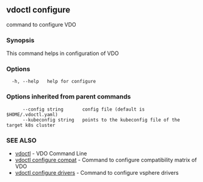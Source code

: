 ## vdoctl configure

command to configure VDO

### Synopsis

This command helps in configuration of VDO

### Options

```
  -h, --help   help for configure
```

### Options inherited from parent commands

```
      --config string       config file (default is $HOME/.vdoctl.yaml)
      --kubeconfig string   points to the kubeconfig file of the target k8s cluster
```

### SEE ALSO

* [vdoctl](vdoctl.md)	 - VDO Command Line
* [vdoctl configure compat](vdoctl_configure_compat.md)	 - Command to configure compatibility matrix of VDO
* [vdoctl configure drivers](vdoctl_configure_drivers.md)	 - Command to configure vsphere drivers

